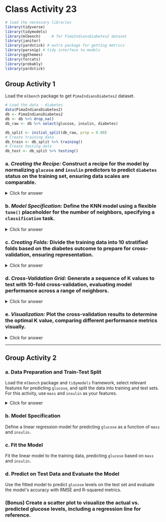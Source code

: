 # Class Activity 23


```r
# load the necessary libraries
library(tidyverse) 
library(tidymodels)
library(mlbench)     # for PimaIndiansDiabetes2 dataset
library(janitor)
library(yardstick) # extra package for getting metrics
library(parsnip) # tidy interface to models
library(ggthemes)
library(forcats)
library(probably)
library(yardstick)
```


## Group Activity 1

Load the `mlbench` package to get `PimaIndiansDiabetes2` dataset.


```r
# Load the data - diabetes
data(PimaIndiansDiabetes2)
db <- PimaIndiansDiabetes2
db <- db %>% drop_na() 
db_raw <- db %>% select(glucose, insulin, diabetes)

db_split <- initial_split(db_raw, prop = 0.80)
# Create training data
db_train <- db_split %>% training()
# Create testing data
db_test <- db_split %>% testing()
```

### a. *Creating the Recipe:* Construct a recipe for the model by normalizing `glucose` and `insulin` predictors to predict `diabetes` status on the training set, ensuring data scales are comparable.

<details>
<summary class="answer">Click for answer</summary>
*Answer:* 


```r
db_recipe <- recipe(diabetes ~  glucose + insulin, data = db_train) %>%
  step_scale(all_predictors()) %>%
  step_center(all_predictors()) %>% 
  prep()
```

</details>

### b. *Model Specification:* Define the KNN model using a flexible `tune()` placeholder for the number of neighbors, specifying a `classification` task.

<details>
<summary class="answer">Click for answer</summary>
*Answer:* 



```r
knn_spec <- nearest_neighbor(weight_func = "rectangular", 
                             engine = "kknn",
                             mode = "classification",
                             neighbors = tune())
```

</details>

### c. *Creating Folds:* Divide the training data into 10 stratified folds based on the diabetes outcome to prepare for cross-validation, ensuring representation.

<details>
<summary class="answer">Click for answer</summary>
*Answer:* 



```r
db_vfold <- vfold_cv(db_train, v = 10, strata = diabetes)
```

</details>

### d. *Cross-Validation Grid:* Generate a sequence of K values to test with 10-fold cross-validation, evaluating model performance across a range of neighbors.

<details>
<summary class="answer">Click for answer</summary>
*Answer:* 



```r
k_vals <- tibble(neighbors = seq(from = 1, to = 40, by = 1))
```



```r
knn_fit <- workflow() %>%
  add_recipe(db_recipe) %>%
  add_model(knn_spec) %>%
  tune_grid(
    resamples = db_vfold, 
    grid = k_vals,
    metrics = metric_set(yardstick::ppv, yardstick::accuracy, sens, spec),
    control = control_resamples(save_pred = TRUE))
```



```r
cv_metrics <- collect_metrics(knn_fit) 
cv_metrics %>% group_by(.metric) %>% slice_max(mean) 
```

```
# A tibble: 7 × 7
# Groups:   .metric [4]
  neighbors .metric  .estimator  mean     n std_err .config 
      <dbl> <chr>    <chr>      <dbl> <int>   <dbl> <chr>   
1        15 accuracy binary     0.783    10  0.0188 Preproc…
2        16 accuracy binary     0.783    10  0.0188 Preproc…
3        15 ppv      binary     0.809    10  0.0191 Preproc…
4        16 ppv      binary     0.809    10  0.0191 Preproc…
5        15 sens     binary     0.884    10  0.0218 Preproc…
6        16 sens     binary     0.884    10  0.0218 Preproc…
7        18 spec     binary     0.593    10  0.0559 Preproc…
```

</details>

### e. *Visualization:* Plot the cross-validation results to determine the optimal K value, comparing different performance metrics visually.

<details>
<summary class="answer">Click for answer</summary>
*Answer:* 



```r
final.results <- cv_metrics %>%  mutate(.metric = as.factor(.metric)) %>%
  select(neighbors, .metric, mean)

final.results %>%
  ggplot(aes(x = neighbors, y = mean, color = forcats::fct_reorder2(.metric, neighbors, mean))) +
  geom_line(size = 1) +
  geom_point(size = 2) +
  theme_minimal() +
  scale_color_wsj() + 
  scale_x_continuous(breaks = k_vals[[1]]) +
  theme(panel.grid.minor.x = element_blank())+
  labs(color='Metric', y = "Estimate", x = "K")
```

<img src="class_activity_23_files/figure-epub3/unnamed-chunk-9-1.png" width="100%" />

</details>

---------------------------------------------------------

## Group Activity 2


### a. Data Preparation and Train-Test Split

Load the `mlbench` package and `tidymodels` framework, select relevant features for predicting `glucose`, and split the data into training and test sets. For this activity, use `mass` and `insulin` as your features.


<details>
<summary class="answer">Click for answer</summary>
*Answer:* 



```r
library(mlbench)
library(tidymodels)
library(dplyr)

data(PimaIndiansDiabetes2)
db <- PimaIndiansDiabetes2 %>% 
  drop_na() %>%
  select(glucose, mass, insulin)

# Splitting the data
set.seed(2056)
db_split <- initial_split(db, prop = 0.75, strata = glucose)
db_train <- training(db_split)
db_test <- testing(db_split)
```

</details>

### b. Model Specification

Define a linear regression model for predicting `glucose` as a function of `mass` and `insulin.`

<!--

<details>
<summary class="answer">Click for answer</summary>
*Answer:* 



```r
lm_spec <- linear_reg() %>%
  set_engine("lm") %>%
  set_mode("regression")

lm_spec
```

```
Linear Regression Model Specification (regression)

Computational engine: lm 
```

</details>

-->

### c. Fit the Model


Fit the linear model to the training data, predicting `glucose` based on `mass` and `insulin.`

<!--

<details>
<summary class="answer">Click for answer</summary>
*Answer:* 


```r
lm_mod <- lm_spec %>%
  fit(glucose ~ mass + insulin, data = db_train)
```

</details>

-->

### d. Predict on Test Data and Evaluate the Model

Use the fitted model to predict `glucose` levels on the test set and evaluate the model's accuracy with RMSE and R-squared metrics.

<!--

<details>
<summary class="answer">Click for answer</summary>
*Answer:* 



```r
# Predicting glucose levels
results <- db_test %>%
  bind_cols(predictions = predict(lm_mod, new_data = db_test, type = "raw")) %>%
  select(glucose, predictions)

# Displaying first 6 predictions
results %>%
  slice_head(n = 6) %>%
  knitr::kable()
```



|    | glucose| predictions|
|:---|-------:|-----------:|
|4   |      89|    111.1240|
|15  |     166|    122.7949|
|95  |     142|    105.0963|
|108 |     144|    118.8372|
|109 |      83|    101.7945|
|112 |     155|    175.8348|

```r
# Evaluating the model
eval_metrics <- metric_set(rmse, rsq)

eval_metrics(data = results,
             truth = glucose,
             estimate = predictions) %>%
  select(-2) %>%
  knitr::kable()
```



|.metric | .estimate|
|:-------|---------:|
|rmse    | 26.473038|
|rsq     |  0.256966|

</details>
-->

### (Bonus) Create a scatter plot to visualize the actual vs. predicted glucose levels, including a regression line for reference.

<!--

<details>
<summary class="answer">Click for answer</summary>
*Answer:* 



```r
results %>%
  ggplot(aes(x = glucose, y = predictions)) +
  geom_point(color = "blue", alpha = 0.6) +
  geom_smooth(method = "lm", color = "red", linetype = "dashed") +
  labs(title = "Predicted vs Actual Glucose Levels",
       x = "Actual Glucose",
       y = "Predicted Glucose") +
  theme_minimal()
```

<img src="class_activity_23_files/figure-epub3/unnamed-chunk-14-1.png" width="100%" />

</details>

-->
